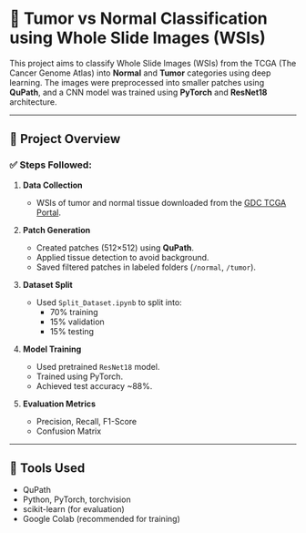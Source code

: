# 🧬 Tumor vs Normal Classification using Whole Slide Images (WSIs)

This project aims to classify Whole Slide Images (WSIs) from the TCGA (The Cancer Genome Atlas) into **Normal** and **Tumor** categories using deep learning. The images were preprocessed into smaller patches using **QuPath**, and a CNN model was trained using **PyTorch** and **ResNet18** architecture.

---

## 📂 Project Overview

### ✅ Steps Followed:

1. **Data Collection**
   - WSIs of tumor and normal tissue downloaded from the [GDC TCGA Portal](https://portal.gdc.cancer.gov/).
2. **Patch Generation**

   - Created patches (512×512) using **QuPath**.
   - Applied tissue detection to avoid background.
   - Saved filtered patches in labeled folders (`/normal`, `/tumor`).

3. **Dataset Split**

   - Used `Split_Dataset.ipynb` to split into:
     - 70% training
     - 15% validation
     - 15% testing

4. **Model Training**

   - Used pretrained `ResNet18` model.
   - Trained using PyTorch.
   - Achieved test accuracy ~88%.

5. **Evaluation Metrics**
   - Precision, Recall, F1-Score
   - Confusion Matrix

---

## 🧠 Tools Used

- QuPath
- Python, PyTorch, torchvision
- scikit-learn (for evaluation)
- Google Colab (recommended for training)
